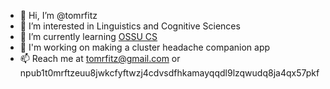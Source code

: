 - 👋 Hi, I’m @tomrfitz
- 👀 I’m interested in Linguistics and Cognitive Sciences
- 🌱 I’m currently learning [OSSU CS](https://github.com/ossu/computer-science)
- 💼 I'm working on making a cluster headache companion app
- 📫 Reach me at tomrfitz@gmail.com or npub1t0mrftzeuu8jwkcfyftwzj4cdvsdfhkamayqqdl9lzqwudq8ja4qx57pkf

